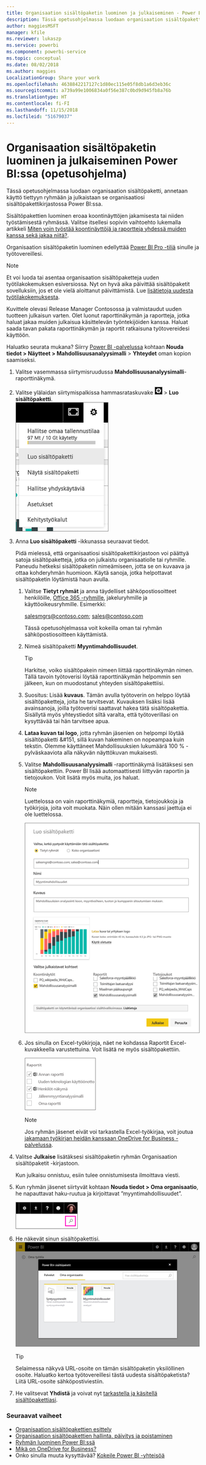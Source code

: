 ```yaml
---
title: Organisaation sisältöpaketin luominen ja julkaiseminen - Power BI
description: Tässä opetusohjelmassa luodaan organisaation sisältöpaketti, rajoitetaan käyttö tiettyyn ryhmään ja julkaistaan se organisaatiosi sisältöpakettikirjastossa Power BI:ssa.
author: maggiesMSFT
manager: kfile
ms.reviewer: lukaszp
ms.service: powerbi
ms.component: powerbi-service
ms.topic: conceptual
ms.date: 08/02/2018
ms.author: maggies
LocalizationGroup: Share your work
ms.openlocfilehash: 4638842217127c1d80ec115e05f8db1a6d3eb36c
ms.sourcegitcommit: a739a99e1006834a0f56e387c0bd9d945fb8a76b
ms.translationtype: HT
ms.contentlocale: fi-FI
ms.lasthandoff: 11/15/2018
ms.locfileid: "51679037"
---
```

# <a name="create-and-publish-a-power-bi-organizational-content-pack-tutorial"></a>Organisaation sisältöpaketin luominen ja julkaiseminen Power BI:ssa (opetusohjelma)

Tässä opetusohjelmassa luodaan organisaation sisältöpaketti, annetaan käyttö tiettyyn ryhmään ja julkaistaan se organisaatiosi sisältöpakettikirjastossa Power BI:ssa.

Sisältöpakettien luominen eroaa koontinäyttöjen jakamisesta tai niiden työstämisestä ryhmässä. Valitse itsellesi sopivin vaihtoehto lukemalla artikkeli [Miten voin työstää koontinäyttöjä ja raportteja yhdessä muiden kanssa sekä jakaa niitä?](service-how-to-collaborate-distribute-dashboards-reports.md).

Organisaation sisältöpaketin luominen edellyttää [Power BI Pro -tiliä](https://powerbi.microsoft.com/pricing) sinulle ja työtovereillesi. 

> [!NOTE]
> Et voi luoda tai asentaa organisaation sisältöpaketteja uuden työtilakokemuksen esiversiossa. Nyt on hyvä aika päivittää sisältöpaketit sovelluksiin, jos et ole vielä aloittanut päivittämistä. Lue [lisätietoja uudesta työtilakokemuksesta](service-create-the-new-workspaces.md).
> 

Kuvittele olevasi Release Manager Contosossa ja valmistaudut uuden tuotteen julkaisun varten.  Olet luonut raporttinäkymän ja raportteja, jotka haluat jakaa muiden julkaisua käsittelevän työntekijöiden kanssa. Haluat saada tavan pakata raporttinäkymän ja raportit ratkaisuna työtovereidesi käyttöön. 

Haluatko seurata mukana? Siirry [Power BI -palvelussa](https://powerbi.com) kohtaan **Nouda tiedot > Näytteet > Mahdollisuusanalyysimalli** > **Yhteydet** oman kopion saamiseksi. 

1. Valitse vasemmassa siirtymisruudussa **Mahdollisuusanalyysimalli**-raporttinäkymä.
2. Valitse ylälaidan siirtymispalkissa hammasrataskuvake ![](media/service-organizational-content-pack-create-and-publish/cog.png)  >  **Luo sisältöpaketti**.    
   ![](media/service-organizational-content-pack-create-and-publish/pbi_create_contpk.png)
3. Anna **Luo sisältöpaketti** -ikkunassa seuraavat tiedot.  
   
   Pidä mielessä, että organisaatiosi sisältöpakettikirjastoon voi päättyä satoja sisältöpaketteja, jotka on julkaistu organisaatiolle tai ryhmille. Paneudu hetkeksi sisältöpaketin nimeämiseen, jotta se on kuvaava ja ottaa kohderyhmän huomioon.  Käytä sanoja, jotka helpottavat sisältöpaketin löytämistä haun avulla.
   
   1. Valitse **Tietyt ryhmät** ja anna täydelliset sähköpostiosoitteet henkilöille, [Office 365 -ryhmille](https://support.office.com/article/Create-a-group-in-Office-365-7124dc4c-1de9-40d4-b096-e8add19209e9), jakeluryhmille ja käyttöoikeusryhmille. Esimerkki:
      
        salesmgrs@contoso.com; sales@contoso.com
      
      Tässä opetusohjelmassa voit kokeilla oman tai ryhmän sähköpostiosoitteen käyttämistä.
   
   2. Nimeä sisältöpaketti **Myyntimahdollisuudet**.
   
      > [!TIP]
      > Harkitse, voiko sisältöpakein nimeen liittää raporttinäkymän nimen. Tällä tavoin työtoverisi löytää raporttinäkymän helpommin sen jälkeen, kun on muodostanut yhteyden sisältöpakettiisi.
      > 
      > 
   
   3. Suositus: Lisää **kuvaus**. Tämän avulla työtoverin on helppo löytää sisältöpaketteja, joita he tarvitsevat. Kuvauksen lisäksi lisää avainsanoja, joilla työtoverisi saattavat hakea tätä sisältöpakettia. Sisällytä myös yhteystiedot siltä varalta, että työtoverillasi on kysyttävää tai hän tarvitsee apua.
   
   4. **Lataa kuvan tai logo**, jotta ryhmän jäsenien on helpompi löytää sisältöpaketti &#151, sillä kuvan hakeminen on nopeampaa kuin tekstin. Olemme käyttäneet Mahdollisuuksien lukumäärä 100 % -pylväskaaviota alla näkyvän näyttökuvan mukaisesti.
   
   5. Valitse **Mahdollisuusanalyysimalli** -raporttinäkymä lisätäksesi sen sisältöpakettiin.  Power BI lisää automaattisesti liittyvän raportin ja tietojoukon. Voit lisätä myös muita, jos haluat.
   
      > [!NOTE]
      >  Luettelossa on vain raporttinäkymiä, raportteja, tietojoukkoja ja työkirjoja, joita voit muokata. Näin ollen mitään kanssasi jaettuja ei ole luettelossa.
      > 
      > 
   
      ![](media/service-organizational-content-pack-create-and-publish/cpwindow.png) 
   
   6. Jos sinulla on Excel-työkirjoja, näet ne kohdassa Raportit Excel-kuvakkeella varustettuina. Voit lisätä ne myös sisältöpakettiin.
   
      ![](media/service-organizational-content-pack-create-and-publish/pbi_orgcontpkexcel.png)
   
      > [!NOTE]
      > Jos ryhmän jäsenet eivät voi tarkastella Excel-työkirjaa, voit joutua [jakamaan työkirjan heidän kanssaan OneDrive for Business -palvelussa](https://support.office.com/article/Share-documents-or-folders-in-Office-365-1fe37332-0f9a-4719-970e-d2578da4941c).
      > 
      > 
4. Valitse **Julkaise** lisätäksesi sisältöpaketin ryhmän Organisaation sisältöpaketit -kirjastoon.  
   
   Kun julkaisu onnistuu, esiin tulee onnistumisesta ilmoittava viesti. 
5. Kun ryhmän jäsenet siirtyvät kohtaan **Nouda tiedot > Oma organisaatio**, he napauttavat haku-ruutua ja kirjoittavat ”myyntimahdollisuudet”.
   
   ![](media/service-organizational-content-pack-create-and-publish/cp_searchbox.png) 
6. He näkevät sinun sisältöpakettisi.  
   ![](media/service-organizational-content-pack-create-and-publish/powerbi-find-content-pack-organization.png) 
   
   > [!TIP]
   > Selaimessa näkyvä URL-osoite on tämän sisältöpaketin yksilöllinen osoite.  Haluatko kertoa työtovereillesi tästä uudesta sisältöpaketista?  Liitä URL-osoite sähköpostiviestiin.
   > 
   > 
7. He valitsevat **Yhdistä** ja voivat nyt [tarkastella ja käsitellä sisältöpakettiasi](service-organizational-content-pack-copy-refresh-access.md). 

### <a name="next-steps"></a>Seuraavat vaiheet
* [Organisaation sisältöpakettien esittely](service-organizational-content-pack-introduction.md)  
* [Organisaation sisältöpakettien hallinta, päivitys ja poistaminen](service-organizational-content-pack-manage-update-delete.md)  
* [Ryhmän luominen Power BI:ssä](service-create-distribute-apps.md)  
* [Mikä on OneDrive for Business?](https://support.office.com/article/What-is-OneDrive-for-Business-187f90af-056f-47c0-9656-cc0ddca7fdc2)
* Onko sinulla muuta kysyttävää? [Kokeile Power BI -yhteisöä](http://community.powerbi.com/)

